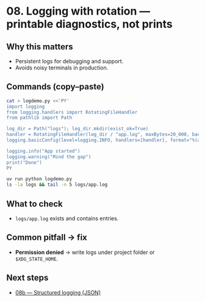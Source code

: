 # 08. Logging with rotation — printable diagnostics, not prints

## Why this matters
- Persistent logs for debugging and support.
- Avoids noisy terminals in production.

## Commands (copy–paste)
```bash
cat > logdemo.py <<'PY'
import logging
from logging.handlers import RotatingFileHandler
from pathlib import Path

log_dir = Path("logs"); log_dir.mkdir(exist_ok=True)
handler = RotatingFileHandler(log_dir / "app.log", maxBytes=20_000, backupCount=3)
logging.basicConfig(level=logging.INFO, handlers=[handler], format="%(asctime)s %(levelname)s %(message)s")

logging.info("App started")
logging.warning("Mind the gap")
print("Done")
PY

uv run python logdemo.py
ls -la logs && tail -n 5 logs/app.log
```

## What to check
- `logs/app.log` exists and contains entries.

## Common pitfall → fix
- **Permission denied** → write logs under project folder or `$XDG_STATE_HOME`.

## Next steps
- [08b — Structured logging (JSON)](./08b-structured-logging.md)
